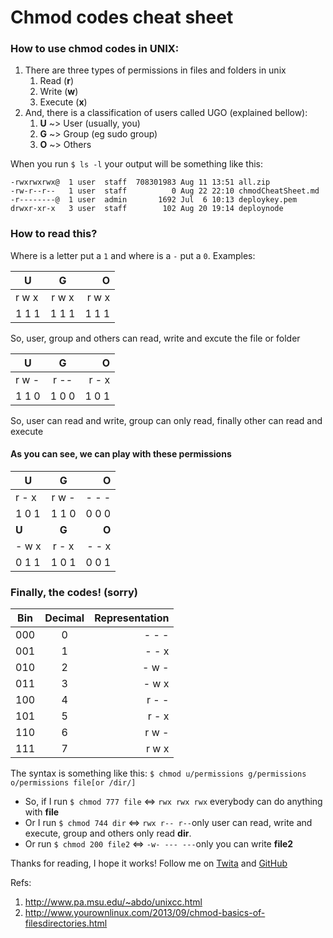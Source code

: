 # Chmod codes cheat sheet

### How to use chmod codes in UNIX:

1. There are three types of permissions in files and folders in unix
    1. Read    (**r**)
    2. Write   (**w**)
    3. Execute (**x**)
2. And, there is a classification of users called UGO (explained bellow):
    1. **U** ~> User (usually, you)
    2. **G** ~> Group (eg sudo group)
    3. **O** ~> Others

When you run `$ ls -l` your output will be something like this:

```
-rwxrwxrwx@  1 user  staff  708301983 Aug 11 13:51 all.zip
-rw-r--r--   1 user  staff          0 Aug 22 22:10 chmodCheatSheet.md
-r--------@  1 user  admin       1692 Jul  6 10:13 deploykey.pem
drwxr-xr-x   3 user  staff        102 Aug 20 19:14 deploynode
```

### How to read this?

Where is a letter put a `1` and where is a `-` put a `0`. Examples:

| **U**        | **G**           | **O**  |
| ------------- |:-------------:| -----:|
| r w x| r w x | r w x |
|1 1 1 | 1 1 1 | 1 1 1|

So, user, group and others can read, write and excute the file or folder


| **U**        | **G**           | **O**  |
| ------------- |:-------------:| -----:|
| r w -| r -- | r - x |
|1 1 0 | 1 0 0 | 1 0 1|

So, user can read and write, group can only read, finally other can read and execute

#### As you can see, we can play with these permissions

| **U**        | **G**           | **O**  |
| ------------- |:-------------:| -----:|
| r - x| r w - | - - - |
|1 0 1 | 1 1 0 | 0 0 0|
| **U**        | **G**           | **O**  |
| - w x| r - x | - - x |
|0 1 1 | 1 0 1 | 0 0 1|

### Finally, the codes! (sorry)

| Bin        | Decimal           | Representation  |
| ------------- |:-------------:| -----:|
| 000      | 0 | -&nbsp;-&nbsp;- |
| 001      | 1 |   -&nbsp;-&nbsp;x |
| 010 | 2 |    -&nbsp;w&nbsp;- |
| 011 | 3 |    -&nbsp;w&nbsp;x |
| 100 | 4 |    r&nbsp;-&nbsp;- |
| 101 | 5 |    r&nbsp;-&nbsp;x |
| 110 | 6 |    r&nbsp;w&nbsp;- |
| 111 | 7 |    r&nbsp;w&nbsp;x |

The syntax is something like this: `$ chmod u/permissions g/permissions o/permissions file[or /dir/]`

* So, if I run `$ chmod 777 file` <=>
`rwx rwx rwx` everybody can do anything with **file**
* Or I run `$ chmod 744 dir` <=>
`rwx r-- r--`only user can read, write and execute, group and others only read **dir**. 
* Or run `$ chmod 200 file2` <=>
`-w- --- ---`only you can write **file2**

Thanks for reading, I hope it works! Follow me on [Twita](https://twitter.com/soyjuanarbol) and [GitHub](https://github.com/juanarbol)

Refs:
1. http://www.pa.msu.edu/~abdo/unixcc.html
2. http://www.yourownlinux.com/2013/09/chmod-basics-of-filesdirectories.html
